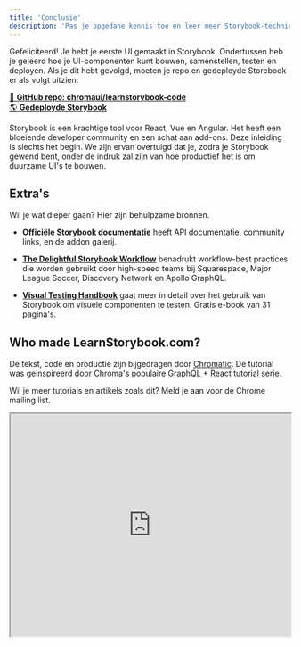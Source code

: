 ```yaml
---
title: 'Conclusie'
description: 'Pas je opgedane kennis toe en leer meer Storybook-technieken'
---
```


Gefeliciteerd! Je hebt je eerste UI gemaakt in Storybook. Ondertussen heb je geleerd hoe je UI-componenten kunt bouwen, samenstellen, testen en deployen. Als je dit hebt gevolgd, moeten je repo en gedeployde Storebook er als volgt uitzien:

[📕 **GitHub repo: chromaui/learnstorybook-code**](https://github.com/chromaui/learnstorybook-code)
<br/>
[🌎 **Gedeployde Storybook**](https://clever-banach-415c03.netlify.app/)

Storybook is een krachtige tool voor React, Vue en Angular. Het heeft een bloeiende developer community en een schat aan add-ons. Deze inleiding is slechts het begin. We zijn ervan overtuigd dat je, zodra je Storybook gewend bent, onder de indruk zal zijn van hoe productief het is om duurzame UI's te bouwen.

## Extra's

Wil je wat dieper gaan? Hier zijn behulpzame bronnen.

- [**Officiële Storybook documentatie**](https://storybook.js.org/docs/react/get-started/introduction) heeft API documentatie, community links, en de addon galerij.

- [**The Delightful Storybook Workflow**](https://blog.hichroma.com/the-delightful-storybook-workflow-b322b76fd07) benadrukt workflow-best practices die worden gebruikt door high-speed teams bij Squarespace, Major League Soccer, Discovery Network en Apollo GraphQL.

- [**Visual Testing Handbook**](https://www.chromatic.com/book/visual-testing-handbook) gaat meer in detail over het gebruik van Storybook om visuele componenten te testen. Gratis e-book van 31 pagina's.

## Who made LearnStorybook.com?

De tekst, code en productie zijn bijgedragen door [Chromatic](http://blog.hichroma.com/). De tutorial was geinspireerd door Chroma's populaire [GraphQL + React tutorial serie](https://blog.hichroma.com/graphql-react-tutorial-part-1-6-d0691af25858).

Wil je meer tutorials en artikels zoals dit? Meld je aan voor de Chrome mailing list.

<iframe style="height:400px;width:100%;max-width:800px;margin:0px auto;" src="https://upscri.be/bface0?as_embed"></iframe>
